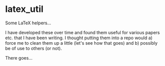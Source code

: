 # latex_util
Some LaTeX helpers...

I have developed these over time and found them useful for various papers etc. that I have been writing. I thought putting them into a repo would a) force me to clean them up a little (let's see how that goes) and b) possibly be of use to others (or not).

There goes...
